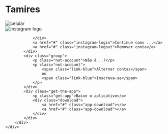 # Tamires
<!DOCTYPE html>
<html lang="en">
<head>
    <meta charset="UTF-8">
    <meta name="viewport" content="width=device-width, initial-scale=1.0">
    <link rel="stylesheet" href="style.css">
    <title>Instagram</title>
</head>
<body>
    <div class="instagram-wrapper">
        <div class="instagram-phone">
            <img src="./instagram-celular.png" alt="celular">
        </div>
        <div class="instagram-continue">
            <div class="group">
                <img src="./instagram-logo.png" class="instagram-logo" alt="instagram logo">
                <div class="profile-photo">
                    
                </div>
                <a href="#" class="instagram-login">Continue como ...</a>
                <a href="#" class="instagram-logout">Remover conta</a>
            </div>
            <div class="group">
                <p class="not-account">Não é ..?</p>
                <p class="not-account">
                    <span class="link-blue">Alternar contas</span>
                    ou
                    <span class="link-blue">Inscreva-se</span>
                </p>
            </div>
            <div class="get-the-app">
                <p class="get-app">Baixe o aplicativo</p>
                <div class="download">
                    <a href="#" class="app-download"></a>
                    <a href="#" class="app-download"></a>
                </div>
            </div>
        </div>
    </div>
</body>
</html>
